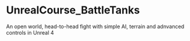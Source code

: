 # UnrealCourse_BattleTanks
An open world, head-to-head fight with simple AI, terrain and adnvanced controls in Unreal 4
